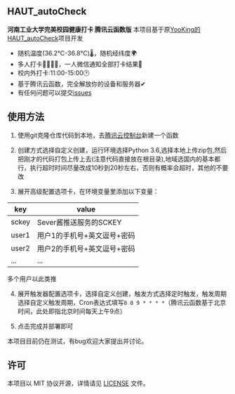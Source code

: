 ## HAUT_autoCheck

**河南工业大学完美校园健康打卡 腾讯云函数版**
本项目基于原[YooKing的HAUT_autoCheck](https://github.com/YooKing/HAUT_autoCheck/)项目开发

- 随机温度(36.2℃-36.8℃)🌡，随机经纬度🌍
- 多人打卡👨‍👩‍👧‍👧，一人微信通知全部打卡结果💬
- 校内外打卡:11:00-15:00🕑
- 基于腾讯云函数，完全解放你的设备和服务器✔
- 有任何问题可以提交[issues](https://github.com/Revincx/HAUT_autoCheck/issues/new)

## 使用方法 

1. 使用git克隆仓库代码到本地，去[腾讯云控制台](https://console.cloud.tencent.com/scf/)新建一个函数

2. 创建方式选择自定义创建，运行环境选择Python 3.6,选择本地上传zip包,然后把刚才的代码打包上传上去(注意代码直接放在根目录),地域选国内的基本都行，执行超时时间尽量改成10秒到20秒左右，否则有概率会超时，其他的不要改

3. 展开高级配置选项卡，在环境变量里添加以下变量：

|key|value|
|---|---|
|sckey|Sever酱推送服务的SCKEY|
|user1|用户1的手机号+英文逗号+密码|
|user2|用户2的手机号+英文逗号+密码|
| ... | ... |

多个用户以此类推

4. 展开触发器配置选项卡，选择自定义创建，触发方式选择定时触发，触发周期选择自定义触发周期，Cron表达式填写`0 0 9 * * * *`（腾讯云函数基于北京时间，此处即指北京时间每天上午9点）

5. 点击完成并部署即可

本项目目前仍在测试，有bug欢迎大家提出并讨论。

## 许可
本项目以 MIT 协议开源，详情请见 [LICENSE](LICENSE) 文件。
